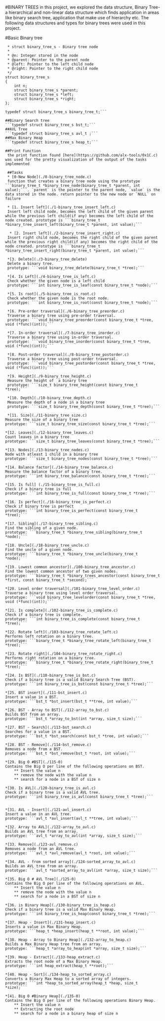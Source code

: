 #BINARY TREES
in this project, we explored the data structure, Binary Tree-a hierarchical and non-linear data structure which finds application in areas like binary search tree, application that make use of hierarchy etc. The following data structures and types for binary trees were used in this project.

#Basic Binary tree
```/**
 * struct binary_tree_s - Binary tree node
 *
 * @n: Integer stored in the node
 * @parent: Pointer to the parent node
 * @left: Pointer to the left child node
 * @right: Pointer to the right child node
 */
struct binary_tree_s
{
    int n;
    struct binary_tree_s *parent;
    struct binary_tree_s *left;
    struct binary_tree_s *right;
};

typedef struct binary_tree_s binary_tree_t;```

##Binary Search tree
```typedef struct binary_tree_s bst_t;```
##AVL Tree
```typedef struct binary_tree_s avl_t ;```
##Max Binary Heap
```typedef struct binary_tree_s heap_t;```

##Print Function
 the print function found [here](https://github.com/alx-tools/0x1C.c) was used for the pretty visualization of the output of the tasks implemented
 
 ##Tasks
 * [0-New Node](./0-binary_tree_node.c)
 function that creates a binary tree node using the prototype ```binary_tree_t *binary_tree_node(binary_tree_t *parent, int value);```. `parent` is the pointer to the parent node, `value` is the data stored in the node. return pointer to the new node or `NULL` on failure
 
 * [1. Insert left](./1-binary_tree_insert_left.c)
 Insert left child node, becomes the left child of the given parent while the previous left child(if any) becomes the left child of the node created. prototype is ```binary_tree_t *binary_tree_insert_left(binary_tree_t *parent, int value);```
 
  * [2. Insert left](./2-binary_tree_insert_right.c)
 Insert right child node, becomes the right child of the given parent while the previous right child(if any) becomes the right child of the node created. prototype is ```binary_tree_t *binary_tree_insert_right(binary_tree_t *parent, int value);```
 
 *[3. Delete](./3-binary_tree_delete)
 Delete a binary tree.
 prototype: ```void binary_tree_delete(binary_tree_t *tree);```
 
 *[4. Is Left](./4-binary_tree_is_left.c)
 Check whether the given node is a left child
 prototype: ```int binary_tree_is_leaf(const binary_tree_t *node);```
 
 *[5. Is root](./5-binary_tree_is_root.c)
 Check whether the given node is the root node.
 prototype: ```int binary_tree_is_root(const binary_tree_t *node);```
 
 *[6. Pre-order traversal](./6-binary_tree_preorder.c)
 Traverse a binary tree using pre-order traversal.
 prototype: ```void binary_tree_preorder(const binary_tree_t *tree, void (*func)(int));```
 
 *[7. In-order traversal](./7-binary_tree_inorder.c)
 Traverse a binary tree using in-order traversal.
 prototype: ```void binary_tree_inorder(const binary_tree_t *tree, void (*func)(int));```
 
 *[8. Post-order traversal](./8-binary_tree_postorder.c)
 Traverse a binary tree using post-order traversal.
 prototype: ```void binary_tree_postorder(const binary_tree_t *tree, void (*func)(int));```
 
 *[9. Height](./9-binary_tree_height.c)
 Measure the height of  a binary tree
 prototype: ```size_t binary_tree_height(const binary_tree_t *tree);```
 
 *[10. Depth](./10-binary_tree_depth.c)
 Measure the depth of a node in a binary tree
 prototype: ```size_t binary_tree_depth(const binary_tree_t *tree);```
 
 *[11. Size](./11-binary_tree_size.c)
Measure the size of a binary tree
prototype: ```size_t binary_tree_size(const binary_tree_t *tree);```

*[12. Leaves](./12-binary_tree_leaves.c)
Count leaves in a binary tree
prototype: ```size_t binary_tree_leaves(const binary_tree_t *tree);```

*[13. Nodes](./13-binary_tree_nodes.c)
Node with atleast 1 child in a binary tree
prototype: ```size_t binary_tree_nodes(const binary_tree_t *tree);```

*[14. Balance factor](./14-binary_tree_balance.c)
Measure the balance factor of a binary tree.
prototype: ```int binary_tree_balance(const binary_tree_t *tree);```

*[15. Is full] (./15-binary_tree_is_full.c)
Check if a binary tree is full
prototype: ```int binary_tree_is_full(const binary_tree_t *tree);```

*[16. Is perfect](./16-binary_tree_is_perfect.c)
Check if binary tree is perfect
prototype: ```int binary_tree_is_perfect(const binary_tree_t *tree);```

*[17. Sibling](./17-binary_tree_sibling.c)
Find the sibling of a given node.
prototype: ```binary_tree_t *binary_tree_sibling(binary_tree_t *node);```

*[18. Uncle](./18-binary_tree_uncle.c)
Find the uncle of a given node.
prototype: ```binary_tree_t *binary_tree_uncle(binary_tree_t *node);```
	
*[19. Lowest common ancestor](./100-binary_tree_ancestor.c)
Find the lowest common ancestor of two given nodes.
prototype: ```binary_tree_t *binary_trees_ancestor(const binary_tree_t *first, const binary_tree_t *second);```

*[20. Level order traversal](./101-binary_tree_level_order.c)
Traverse a binary tree using level order traversal.
prototype: ```void binary_tree_levelorder(const binary_tree_t *tree, void (*func)(int));```
	
*[21. Is complete](./102-binary_tree_is_complete.c)
Check if a binary tree is complete.
prototype: ```int binary_tree_is_complete(const binary_tree_t *tree);```

*[22. Rotate left](./103-binary_tree_rotate_left.c)
Performs left rotation on a binary tree.
prototype: ```binary_tree_t *binary_tree_rotate_left(binary_tree_t *tree);```
	
*[23. Rotate right](./104-binary_tree_rotate_right.c)
Performs right rotation on a binary tree.
prototype: ```binary_tree_t *binary_tree_rotate_right(binary_tree_t *tree);```
	
*[24. Is BST](./110-binary_tree_is_bst.c)
Check if a binary tree is a valid Binary Search Tree (BST).
prototype: ```int binary_tree_is_bst(const binary_tree_t *tree);```

*[25. BST insert](./111-bst_insert.c)
Insert a value in a BST.
prototype: ```bst_t *bst_insert(bst_t **tree, int value);```

*[26. BST - Array to BST](./112-array_to_bst.c)
Builds BST from an array.
prototype: ```bst_t *array_to_bst(int *array, size_t size);```

*[27. BST - Search](./113-bst_search.c)
Searches for a value in a BST.
prototype: ```bst_t *bst_search(const bst_t *tree, int value);```
	
*[28. BST - Remove](./114-bst_remove.c)
Removes a node from a BST.
prototype: ```bst_t *bst_remove(bst_t *root, int value);```
	
*[29. Big O #BST](./115-0)
Contains the Big O per line of the following operations on BST.
	** Insert the value n
	** remove the node with the value n
	** search for a node in a BST of size n

*[30. Is AVL](./120-binary_tree_is_avl.c)
Check if a binary tree is a valid AVL tree.
prototype: ```int binary_tree_is_avl(const binary_tree_t *tree);```
	

*[31. AVL - Insert](./121-avl_insert.c)
Insert a value in an AVL tree.
prototype: ```avl_t *avl_insert(avl_t **tree, int value);```
	
*[32. Array to AVL](./122-array_to_avl.c)
Builds an AVL tree from an array.
prototype: ```avl_t *array_to_avl(int *array, size_t size);```
	
*[33. Remove](./123-avl_remove.c)
Removes a node from an AVL tree.
prototype: ```avl_t *avl_remove(avl_t *root, int value);```
	
*[34. AVL - from sorted array](./124-sorted_array_to_avl.c)
Builds an AVL tree from an array.
prototype: ```avl_t *sorted_array_to_avl(int *array, size_t size);```
	
*[35. Big O # AVL Tree](./125-0)
Contains the Big O per line of the following operations on AVL.
	** Insert the value n
	** remove the node with the value n
	** search for a node in a BST of size n
	
*[36. is Binary Heap](./130-binary_tree_is_heap.c)
Check if a binary tree is a valid Max Binary Heap.
prototype: ```int binary_tree_is_heap(const binary_tree_t *tree);```
	
*[37. Heap - Insert](./131-heap_insert.c)
Inserts a value in Max Binary Heap.
prototype: ```heap_t *heap_insert(heap_t **root, int value);```
	
*[38. Heap - Array to Binary Heap](./132-array_to_heap.c)
Builds a Max Binary Heap tree from an array.
prototype: ```heap_t *array_to_heap(int *array, size_t size);```
	
*[39. Heap - Extract](./133-heap_extract.c)
Extracts the root node of a Max Binary Heap.
prototype: ```int heap_extract(heap_t **root);```
	
*[40. Heap - Sort](./134-heap_to_sorted_array.c)
Converts a Binary Max Heap to a sorted array of integers.
prototype: ```int *heap_to_sorted_array(heap_t *heap, size_t *size);```
	
*[41. Big O #Binary Heap](./135-0)
Contains the Big O per line of the following operations Binary Heap.
	** Insert the value n
	** Extracting the root node
	** search for a node in a binary heap of size n
